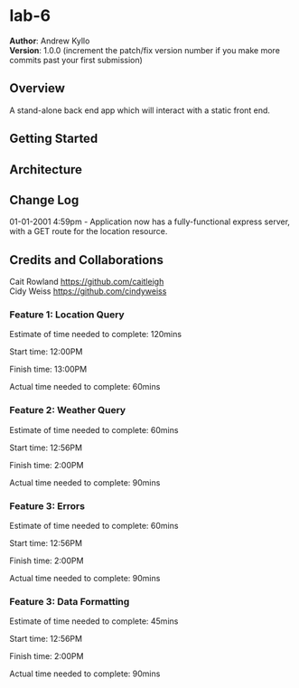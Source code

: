 # lab-6  

**Author**: Andrew Kyllo  
**Version**: 1.0.0 (increment the patch/fix version number if you make more commits past your first submission)

## Overview
A stand-alone back end app which will interact with a static front end.

## Getting Started
<!-- What are the steps that a user must take in order to build this app on their own machine and get it running? -->

## Architecture
<!-- Provide a detailed description of the application design. What technologies (languages, libraries, etc) you're using, and any other relevant design information. -->

## Change Log
<!-- Use this area to document the iterative changes made to your application as each feature is successfully implemented. Use time stamps. Here's an examples: -->

01-01-2001 4:59pm - Application now has a fully-functional express server, with a GET route for the location resource.

## Credits and Collaborations
Cait Rowland https://github.com/caitleigh  
Cidy Weiss https://github.com/cindyweiss  


### Feature 1: Location Query

Estimate of time needed to complete: 120mins  

Start time: 12:00PM    

Finish time: 13:00PM  

Actual time needed to complete: 60mins  

### Feature 2: Weather Query

Estimate of time needed to complete: 60mins  

Start time: 12:56PM    

Finish time: 2:00PM  

Actual time needed to complete: 90mins  

### Feature 3: Errors

Estimate of time needed to complete: 60mins  

Start time: 12:56PM  

Finish time: 2:00PM  

Actual time needed to complete: 90mins  

### Feature 3: Data Formatting

Estimate of time needed to complete: 45mins  

Start time: 12:56PM  

Finish time: 2:00PM  

Actual time needed to complete: 90mins  